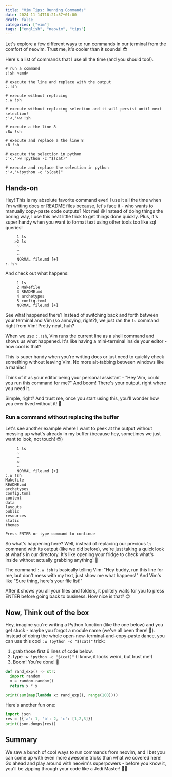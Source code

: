 ```yaml
---
title: "Vim Tips: Running Commands"
date: 2024-11-14T18:21:57+01:00
draft: false
categories: ["vim"]
tags: ["english", "neovim", "tips"]
---
```



Let's explore a few different ways to run commands in our terminal from
the comfort of neovim. Trust me, it's cooler than it sounds! 😎

Here's a list of commands that I use all the time (and you should too!).

```bash{linenos=false}
# run a command
:!sh <cmd>

# execute the line and replace with the output
:.!sh

# execute without replacing
:.w !sh

# execute without replacing selection and it will persist until next selection!
:'<,'>w !sh

# execute a the line 8
:8w !sh

# execute and replace a the line 8
:8 !sh

# execute the selection in python
:'<,'>w !python -c "$(cat)"

# execute and replace the selection in python
:'<,'>!python -c "$(cat)"

```

## Hands-on

Hey! This is my absolute favorite command ever! I use it all the time when I'm
writing docs or README files because, let's face it - who wants to manually
copy-paste code outputs? Not me! 😅 Instead of doing things the boring way, I
use this neat little trick to get things done quickly. Plus, it's super handy
when you want to format text using other tools too like sql queries!


```vim{linenos=false}
     1 ls
    >2 ls
     ~
     ~
     ~
     NORMAL file.md [+]
:.!sh
```

And check out what happens:

```vim{linenos=false}
     1 ls
     2 Makefile
     3 README.md
     4 archetypes
     5 config.toml
     NORMAL file.md [+]
```

See what happened there? Instead of switching back and forth between your
terminal and Vim (so annoying, right?), we just ran the `ls` command right from
Vim! Pretty neat, huh?

When we use `:.!sh`, Vim runs the current line as a shell command and shows us
what happened. It's like having a mini-terminal inside your editor - how cool
is that?

This is super handy when you're writing docs or just need to quickly check
something without leaving Vim. No more alt-tabbing between windows like a
maniac!

Think of it as your editor being your personal assistant - "Hey Vim, could you
run this command for me?" And boom! There's your output, right where you need
it.

Simple, right? And trust me, once you start using this, you'll wonder how you
ever lived without it! 🎯


### Run a command without replacing the buffer

Let's see another example where I want to peek at the output without messing up
what's already in my buffer (because hey, sometimes we just want to look, not
touch! 😉)

```vim{linenos=false}
     1 ls
     ~
     ~
     ~
     ~
     NORMAL file.md [+]
:.w !sh
Makefile
README.md
archetypes
config.toml
content
data
layouts
public
resources
static
themes

Press ENTER or type command to continue
```

So what's happening here? Well, instead of replacing our precious `ls` command
with its output (like we did before), we're just taking a quick look at what's
in our directory. It's like opening your fridge to check what's inside without
actually grabbing anything! 🚀

The command `:.w !sh` is basically telling Vim: "Hey buddy, run this line for
me, but don't mess with my text, just show me what happens!" And Vim's like
"Sure thing, here's your file list!"

After it shows you all your files and folders, it politely waits for you to
press ENTER before going back to business. How nice is that? 😊

## Now, Think out of the box


Hey, imagine you're writing a Python function (like the one below) and you get
stuck - maybe you forgot a module name (we've all been there! 🤪). Instead of
doing the whole open-new-terminal-and-copy-paste dance, you can use this cool
`:w !python -c "$(cat)"` trick:

1. grab those first 6 lines of code below.
2. type `:w !python -c "$(cat)"` (I know, it looks weird, but trust me!)
3. Boom! You're done! 🎉

```python
def rand_exp() -> str:
  import random
  x = random.random()
  return x * x

print(sum(map(lambda x: rand_exp(), range(100))))
```

Here's another fun one:

```python
import json
res = [{'a': 1, 'b': 2, 'c': [1,2,3]}]
print(json.dumps(res))
```


## Summary

We saw a bunch of cool ways to run commands from neovim, and I bet you can come
up with even more awesome tricks than what we covered here! Go ahead and play
around with neovim's superpowers - before you know it, you'll be zipping
through your code like a Jedi Master! 🚀✨

